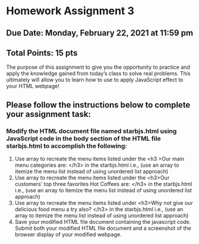 # Homework Assignment 3

## Due Date: Monday, February 22, 2021 at 11:59 pm
## Total Points: 15 pts

The purpose of this assignment to give you the opportunity to practice and apply the knowledge gained from today’s class to solve real problems. This ultimately will allow you to learn how to use to apply JavaScript effect to your HTML webpage!

## Please follow the instructions below to complete your assignment task:

### Modify the HTML document file named starbjs.html using JavaScript code in the body section of the HTML file starbjs.html to accomplish the following:

1.  Use array to recreate the menu items listed under the \<h3 >Our main menu categories are: \</h3> in the starbjs.html i.e., (use an array to itemize the menu list instead of using unordered list approach)
2.  Use array to recreate the menu items listed under the \<h3>Our customers’ top three favorites Hot Coffees are: \</h3> in the starbjs.html i.e., (use an array to itemize the menu list instead of using unordered list approach)
3.  Use array to recreate the menu items listed under \<h3>Why not give our delicious food menu a try also? \</h3> in the starbjs.html i.e., (use an array to itemize the menu list instead of using unordered list approach)
4.  Save your modified HTML file document containing the javascript code. Submit both your modified HTML file document and a screenshot of the browser display of your modified webpage.